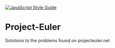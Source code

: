 [![JavaScript Style Guide](https://img.shields.io/badge/code_style-standard-brightgreen.svg)](https://standardjs.com)
# Project-Euler
Solutions to the problems found on projecteuler.net
